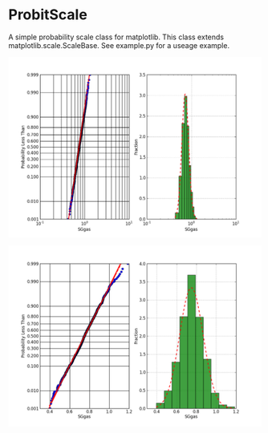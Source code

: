 ProbitScale
===========

A simple probability scale class for matplotlib. This class extends matplotlib.scale.ScaleBase. See example.py for a useage example.

![example output 1](./lognormal.png "Lognormal Probability Plot")

![example output 2](./normal.png "Normal Probability Plot")
